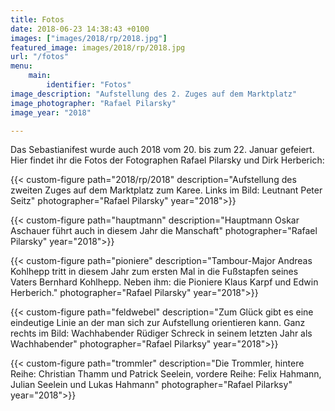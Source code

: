 ```yaml
---
title: Fotos
date: 2018-06-23 14:38:43 +0100
images: ["images/2018/rp/2018.jpg"]
featured_image: images/2018/rp/2018.jpg
url: "/fotos"
menu: 
    main:
        identifier: "Fotos"
image_description: "Aufstellung des 2. Zuges auf dem Marktplatz"
image_photographer: "Rafael Pilarsky"
image_year: "2018"

---
```

Das Sebastianifest wurde auch 2018 vom 20. bis zum 22. Januar gefeiert. Hier findet ihr die Fotos der Fotographen Rafael Pilarsky und Dirk Herberich:

<!--more-->

{{< custom-figure path="2018/rp/2018" description="Aufstellung des zweiten Zuges auf dem Marktplatz zum Karee. Links im Bild: Leutnant Peter Seitz" photographer="Rafael Pilarsky" year="2018">}}

{{< custom-figure path="hauptmann" description="Hauptmann Oskar Aschauer führt auch in diesem Jahr die Manschaft" photographer="Rafael Pilarsky" year="2018">}}

{{< custom-figure path="pioniere" description="Tambour-Major Andreas Kohlhepp tritt in diesem Jahr zum ersten Mal in die Fußstapfen seines Vaters Bernhard Kohlhepp. Neben ihm: die Pioniere Klaus Karpf und Edwin Herberich." photographer="Rafael Pilarsky" year="2018">}}

{{< custom-figure path="feldwebel" description="Zum Glück gibt es eine eindeutige Linie an der man sich zur Aufstellung orientieren kann. Ganz rechts im Bild: Wachhabender Rüdiger Schreck in seinem letzten Jahr als Wachhabender" photographer="Rafael Pilarksy" year="2018">}}

{{< custom-figure path="trommler" description="Die Trommler, hintere Reihe: Christian Thamm und Patrick Seelein, vordere Reihe: Felix Hahmann, Julian Seelein und Lukas Hahmann" photographer="Rafael Pilarksy" year="2018">}}